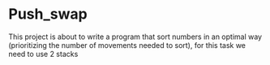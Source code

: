 # Push_swap
This project is about to write a program that sort numbers in an optimal way (prioritizing the number of movements needed to sort), for this task we need to use 2 stacks 
